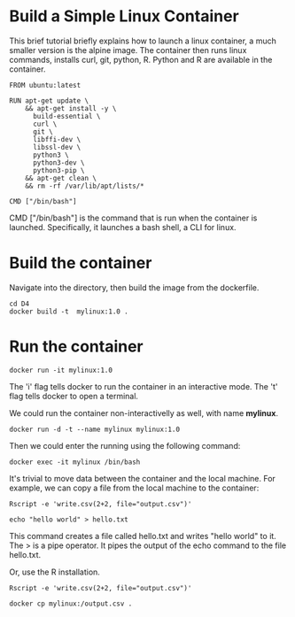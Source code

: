 # Build a Simple Linux Container

This brief tutorial briefly explains how to launch a linux container, a much smaller version is the alpine image. The container then runs linux commands, installs curl, git, python, R. Python and R are available in the container.

```
FROM ubuntu:latest

RUN apt-get update \
    && apt-get install -y \
      build-essential \
      curl \
      git \
      libffi-dev \
      libssl-dev \
      python3 \
      python3-dev \
      python3-pip \
    && apt-get clean \
    && rm -rf /var/lib/apt/lists/*

CMD ["/bin/bash"]
```

CMD ["/bin/bash"] is the command that is run when the container is launched. Specifically, it launches a bash shell, a CLI for linux.

# Build the container

Navigate into the directory, then build the image from the dockerfile.

```
cd D4
docker build -t  mylinux:1.0 .
```

# Run the container
```
docker run -it mylinux:1.0
```

The 'i' flag tells docker to run the container in an interactive mode. The 't' flag tells docker to open a terminal.

We could run the container non-interactivelly as well, with name **mylinux**.

```
docker run -d -t --name mylinux mylinux:1.0 
```

Then we could enter the running using the following command:

```
docker exec -it mylinux /bin/bash
```

It's trivial to move data between the container and the local machine. For example, we can copy a file from the local machine to the container:

```
Rscript -e 'write.csv(2+2, file="output.csv")'

```

```
echo "hello world" > hello.txt
```
This command creates a file called hello.txt and writes "hello world" to it. The > is a pipe operator. It pipes the output of the echo command to the file hello.txt.

Or, use the R installation.

```
Rscript -e 'write.csv(2+2, file="output.csv")'
``` 

```
docker cp mylinux:/output.csv .
```

